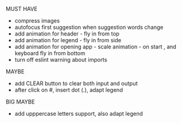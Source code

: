 MUST HAVE
- compress images
- autofocus first suggestion when suggestion words change
- add animation for header - fly in from top
- add animation for legend - fly in from side
- add animation for opening app - scale animation - on start , and keyboard fly in from bottom
- turn off eslint warning about imports

MAYBE
- add CLEAR button to clear both input and output
- after click on #, insert dot (.), adapt legend

BIG MAYBE
- add upppercase letters support, also adapt legend

